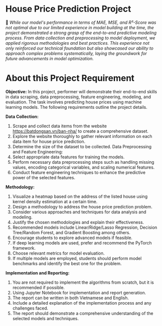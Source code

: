 # House Price Prediction Project

🧐 _While our model's performance in terms of MAE, MSE, and R²-Score was not optimal due to our limited experience in model building at the time, the project demonstrated a strong grasp of the end-to-end predictive modeling process. From data collection and preprocessing to model deployment, we applied rigorous methodologies and best practices. This experience not only reinforced our technical foundation but also showcased our ability to approach complex problems systematically, laying the groundwork for future advancements in model optimization._

# About this Project Requirement
**Objective:**
In this project, performer will demonstrate their end-to-end skills in data scraping, data
preprocessing, feature engineering, modeling, and evaluation. The task involves predicting
house prices using machine learning models. The following requirements outline the project
details.

**Data Collection:**
1. Scrape and collect data items from the website https://batdongsan.vn/ban-nha/ to create
a comprehensive dataset.
2. Explore the website thoroughly to gather relevant information on each data item for
house price prediction.
3. Determine the size of the dataset to be collected.
Data Preprocessing and Feature Engineering:
1. Select appropriate data features for training the models.
2. Perform necessary data preprocessing steps such as handling missing values, encoding
categorical variables, and scaling numerical features.
3. Conduct feature engineering techniques to enhance the predictive power of the selected
features.

**Methodology:**
1. Visualize a heatmap based on the address of the listed house using kernel density
estimation at a certain time.
2. Design a methodology to address the house price prediction problem.
3. Consider various approaches and techniques for data analysis and modeling.
4. Justify the chosen methodologies and explain their effectiveness.
5. Recommended models include Linear/Ridge/Lasso Regression, Decision Tree/Random
Forest, and Gradient Boosting among others.
6. Encourage students to explore advanced models if feasible.
7. If deep learning models are used, prefer and recommend the PyTorch framework.
8. Choose relevant metrics for model evaluation.
9. If multiple models are employed, students should perform model benchmarks and
identify the best one for the problem.

**Implementation and Reporting:**
1. You are not required to implement the algorithms from scratch, but it is
recommended if possible.
2. Using Jupyter Notebook for implementation and report generation.
3. The report can be written in both Vietnamese and English.
4. Include a detailed explanation of the implementation process and any challenges faced.
5. The report should demonstrate a comprehensive understanding of the selected models
and techniques.
